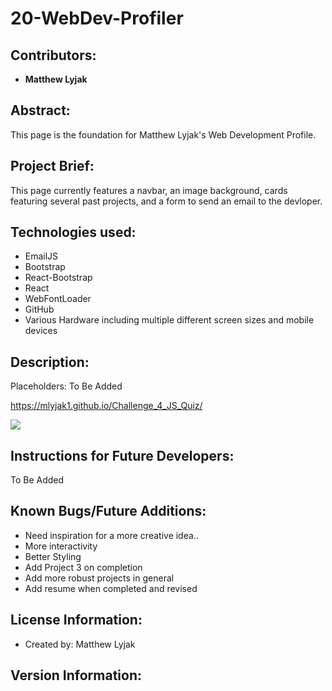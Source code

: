 # 20-WebDev-Profiler

## Contributors:

* **Matthew Lyjak**

## Abstract:

This page is the foundation for Matthew Lyjak's Web Development Profile.

## Project Brief:

This page currently features a navbar, an image background, cards featuring several past projects, and a form to send an email to the devloper.

## Technologies used:

* EmailJS
* Bootstrap
* React-Bootstrap
* React
* WebFontLoader
* GitHub
* Various Hardware including multiple different screen sizes and mobile devices

## Description:

Placeholders: To Be Added

https://mlyjak1.github.io/Challenge_4_JS_Quiz/

![](assets/images/JS%20Quiz%20Screenshot.png)


## Instructions for Future Developers:

To Be Added

## Known Bugs/Future Additions:

* Need inspiration for a more creative idea..
* More interactivity
* Better Styling 
* Add Project 3 on completion
* Add more robust projects in general
* Add resume when completed and revised


## License Information:

* Created by: Matthew Lyjak

## Version Information: